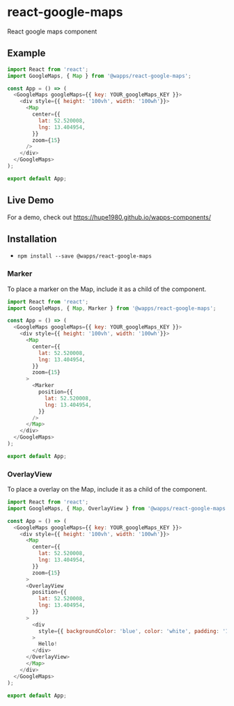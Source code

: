 # react-google-maps
React google maps component

## Example
```js
import React from 'react';
import GoogleMaps, { Map } from '@wapps/react-google-maps';

const App = () => (
  <GoogleMaps googleMaps={{ key: YOUR_googleMaps_KEY }}>
    <div style={{ height: '100vh', width: '100wh'}}>
      <Map
        center={{
          lat: 52.520008,
          lng: 13.404954,
        }}
        zoom={15}
      />
    </div>
  </GoogleMaps>
);

export default App;
```

## Live Demo
For a demo, check out https://hupe1980.github.io/wapps-components/

## Installation
- `npm install --save @wapps/react-google-maps`

### Marker
To place a marker on the Map, include it as a child of the <Map /> component.

```js
import React from 'react';
import GoogleMaps, { Map, Marker } from '@wapps/react-google-maps';

const App = () => (
  <GoogleMaps googleMaps={{ key: YOUR_googleMaps_KEY }}>
    <div style={{ height: '100vh', width: '100wh'}}>
      <Map
        center={{
          lat: 52.520008,
          lng: 13.404954,
        }}
        zoom={15}
      >
        <Marker
          position={{
            lat: 52.520008,
            lng: 13.404954,
          }}
        />
      </Map>
    </div>
  </GoogleMaps>
);

export default App;
```

### OverlayView
To place a overlay on the Map, include it as a child of the <Map /> component.

```js
import React from 'react';
import GoogleMaps, { Map, OverlayView } from '@wapps/react-google-maps';

const App = () => (
  <GoogleMaps googleMaps={{ key: YOUR_googleMaps_KEY }}>
    <div style={{ height: '100vh', width: '100wh'}}>
      <Map
        center={{
          lat: 52.520008,
          lng: 13.404954,
        }}
        zoom={15}
      >
      <OverlayView
        position={{
          lat: 52.520008,
          lng: 13.404954,
        }}
      >
        <div
          style={{ backgroundColor: 'blue', color: 'white', padding: '15px' }}
        >
          Hello!
        </div>
      </OverlayView>
      </Map>
    </div>
  </GoogleMaps>
);

export default App;
```
